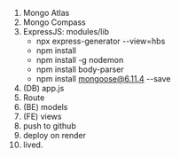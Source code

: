 1. Mongo Atlas
2. Mongo Compass
3. ExpressJS: modules/lib
   - npx express-generator --view=hbs
   - npm install 
   - npm install -g nodemon
   - npm install body-parser
   - npm install mongoose@6.11.4 --save
4. (DB) app.js
5. Route
6. (BE) models
7. (FE) views
8. push to github
9. deploy on render
10. lived.
